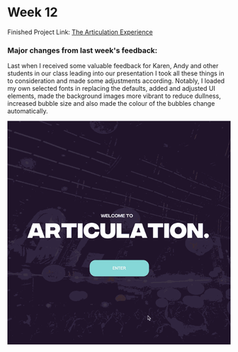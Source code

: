 # Week 12
Finished Project Link: [The Articulation Experience](https://connor-mcnamara.github.io/Slave-to-the-algorithm/Articulation_/ "The Articulation Experience")


### Major changes from last week's feedback:

Last when I received some valuable feedback for Karen, Andy and other students in our class leading into our presentation I took all these things in to consideration and made some adjustments according. Notably, I loaded my own selected fonts in replacing the defaults, added and adjusted UI elements, made the background images more vibrant to reduce dullness, increased bubble size and also made the colour of the bubbles change automatically.

![](ArticulationGIF640x640.gif)

